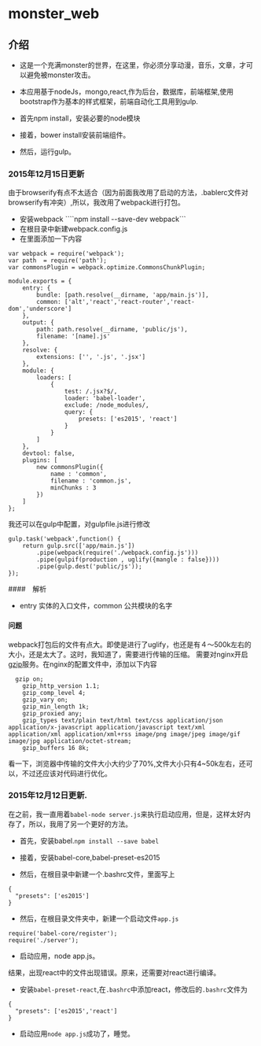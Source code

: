 # monster_web

## 介绍

- 这是一个充满monster的世界，在这里，你必须分享动漫，音乐，文章，才可以避免被monster攻击。

- 本应用基于nodeJs，mongo,react,作为后台，数据库，前端框架,使用bootstrap作为基本的样式框架，前端自动化工具用到gulp.

- 首先npm install，安装必要的node模块

- 接着，bower install安装前端组件。

- 然后，运行gulp。

### 2015年12月15日更新　　
由于browserify有点不太适合（因为前面我改用了启动的方法，.bablerc文件对browserify有冲突）,所以，我改用了webpack进行打包。　
- 安装webpack ````npm install --save-dev webpack```  
- 在根目录中新建webpack.config.js  
- 在里面添加一下内容　　
```[javascript]
var webpack = require('webpack');
var path  = require('path');
var commonsPlugin = webpack.optimize.CommonsChunkPlugin;

module.exports = {
    entry: {
        bundle: [path.resolve(__dirname, 'app/main.js')],
        common: ['alt','react','react-router','react-dom','underscore']
    },
    output: {
        path: path.resolve(__dirname, 'public/js'),
        filename: '[name].js'
    },
    resolve: {
        extensions: ['', '.js', '.jsx']
    },
    module: {
        loaders: [
            {
                test: /.jsx?$/,
                loader: 'babel-loader',
                exclude: /node_modules/,
                query: {
                    presets: ['es2015', 'react']
                }
            }
        ]
    },
    devtool: false,
    plugins: [
        new commonsPlugin({
            name : 'common',
            filename : 'common.js',
            minChunks : 3
        })
    ]
};
```  


我还可以在gulp中配置，对gulpfile.js进行修改　

```[javascript]
gulp.task('webpack',function() {
    return gulp.src(['app/main.js'])
        .pipe(webpack(require('./webpack.config.js')))
        .pipe(gulpif(production , uglify({mangle : false})))
        .pipe(gulp.dest('public/js'));
});
```

####　解析　　
- entry 实体的入口文件，common 公共模块的名字　　

#### 问题　　
webpack打包后的文件有点大。即使是进行了uglify，也还是有４～500k左右的大小，还是太大了。这时，我知道了，需要进行传输的压缩。
需要对nginx开启[gzip](http://nginx.org/en/docs/http/ngx_http_gzip_module.html)服务。在nginx的配置文件中，添加以下内容　
```
  gzip on; 
	gzip_http_version 1.1;
	gzip_comp_level 4; 
	gzip_vary on; 
	gzip_min_length 1k; 
	gzip_proxied any; 
	gzip_types text/plain text/html text/css application/json application/x-javascript application/javascript text/xml application/xml application/xml+rss image/png image/jpeg image/gif image/jpg application/octet-stream; 
	gzip_buffers 16 8k;
```  
看一下，浏览器中传输的文件大小大约少了70%,文件大小只有4~50k左右，还可以，不过还应该对代码进行优化。　　


### 2015年12月12日更新.  

在之前，我一直用着```babel-node server.js```来执行启动应用，但是，这样太好内存了，所以，我用了另一个更好的方法。　　

- 首先，安装babel.```npm install --save babel```  

- 接着，安装babel-core,babel-preset-es2015  

- 然后，在根目录中新建一个.bashrc文件，里面写上  

```[javascript] 
{
  "presets": ['es2015']
}
```  

- 然后，在根目录文件夹中，新建一个启动文件```app.js```  
```[javascript]
require('babel-core/register');
require('./server');
```  

- 启动应用，node app.js。　

结果，出现react中的文件出现错误。原来，还需要对react进行编译。　　

- 安装```babel-preset-react```,在```.bashrc```中添加react，修改后的```.bashrc```文件为
```[javascript]
{
  "presets": ['es2015','react']
}
```  

- 启动应用```node app.js```成功了，睡觉。
